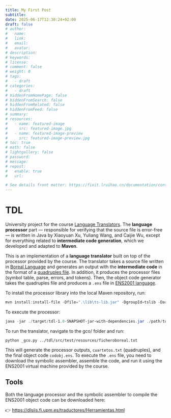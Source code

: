 ```yaml
---
title: My First Post
subtitle:
date: 2025-06-17T12:30:24+02:00
draft: false
# author:
#   name:
#   link:
#   email:
#   avatar:
# description:
# keywords:
# license:
# comment: false
# weight: 0
# tags:
#   - draft
# categories:
#   - draft
# hiddenFromHomePage: false
# hiddenFromSearch: false
# hiddenFromRelated: false
# hiddenFromFeed: false
# summary:
# resources:
#   - name: featured-image
#     src: featured-image.jpg
#   - name: featured-image-preview
#     src: featured-image-preview.jpg
# toc: true
# math: false
# lightgallery: false
# password:
# message:
# repost:
#   enable: true
#   url:

# See details front matter: https://fixit.lruihao.cn/documentation/content-management/introduction/#front-matter
---
```


<!--more-->

# TDL

University project for the course [Language Translators](https://dlsiis.fi.upm.es/traductores/index.html). The **language processor** part — responsible for verifying that the source file is error-free — is written in Java by Xiaoyuan Xu, Yuliang Wang, and Caijie Wu, except for everything related to **intermediate code generation**, which we developed and adapted to **Maven**.

This is an implementation of a **language translator** built on top of the processor provided by the course. The translator takes a source file written in [Boreal Language](https://dlsiis.fi.upm.es/traductores/IntroBoreal.html) and generates an output with the **intermediate code** in the format of a [quadruples file](https://dlsiis.fi.upm.es/traductores/Documentos/formato_fichero_cuartetos.pdf). In addition, it produces the processor files (symbol table, parse, errors, and tokens). Then, the object code generator takes the quadruples file and produces a `.ens` file in [ENS2001 language](https://dlsiis.fi.upm.es/traductores/Documentos/ENS2001.pdf).

To install the processor library into the local Maven repository, run:

```powershell
mvn install:install-file -Dfile=".\lib\ts-lib.jar" -DgroupId=tslib -DartifactId=ts-lib -Dversion="1.0" -Dpackaging=jar
```

To execute the processor:

```powershell
java -jar ./target/tdl-1.0-SNAPSHOT-jar-with-dependencies.jar ./path/to/borealFile.txt
```

To run the translator, navigate to the gco/ folder and run:

```shell
python _gco.py ../tdl/src/test/resources/ficheroboreal.txt
```

This will generate the processor outputs, ``cuartetos.txt`` (quadruples), and the final object code ``codobj.ens``. To execute the ``.ens`` file, you need to download the symbolic assembler, assemble the code, and run it using the ENS2001 virtual machine provided by the course.


## Tools

Both the language processor and the symbolic assembler to compile the ENS2001 object code can be downloaded here:

👉 https://dlsiis.fi.upm.es/traductores/Herramientas.html